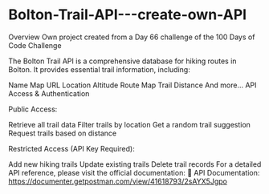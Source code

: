 # Bolton-Trail-API---create-own-API

Overview
Own project created from a Day 66 challenge of the 100 Days of Code Challenge

The Bolton Trail API is a comprehensive database for hiking routes in Bolton. It provides essential trail information, including:

Name
Map URL
Location
Altitude
Route Map
Trail Distance
And more...
API Access & Authentication


Public Access:

Retrieve all trail data
Filter trails by location
Get a random trail suggestion
Request trails based on distance

Restricted Access (API Key Required):

Add new hiking trails
Update existing trails
Delete trail records
For a detailed API reference, please visit the official documentation:
📌 API Documentation: https://documenter.getpostman.com/view/41618793/2sAYX5Jgpo

